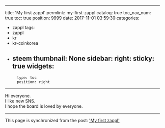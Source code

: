 
---
title: 'My first zappl'
permlink: my-first-zappl
catalog: true
toc_nav_num: true
toc: true
position: 9999
date: 2017-11-01 03:59:30
categories:
- zappl
tags:
- zappl
- kr
- kr-coinkorea
- steem
thumbnail: None
sidebar:
    right:
        sticky: true
widgets:
    -
        type: toc
        position: right
---


<div class="container-fluid pad_10"><div class="col-md-12 pad_zero "><p class="text-left fon_text" style="font-size:1em;">Hi everyone.<br />I like new SNS.<br />I hope the board is loved by everyone.</p><center></center></div></div>

- - -

This page is synchronized from the post: ['My first zappl'](https://steemit.com/@kingbit/my-first-zappl)
